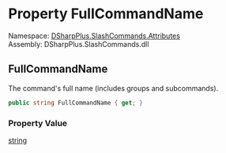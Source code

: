 # Property FullCommandName

Namespace: [DSharpPlus.SlashCommands.Attributes](DSharpPlus.SlashCommands.Attributes.md)  
Assembly: DSharpPlus.SlashCommands.dll

## <a id="DSharpPlus_SlashCommands_Attributes_SlashCommandCooldownBucket_FullCommandName"></a>FullCommandName

The command's full name (includes groups and subcommands).

```csharp
public string FullCommandName { get; }
```

### Property Value

[string](https://learn.microsoft.com/dotnet/api/system.string)

